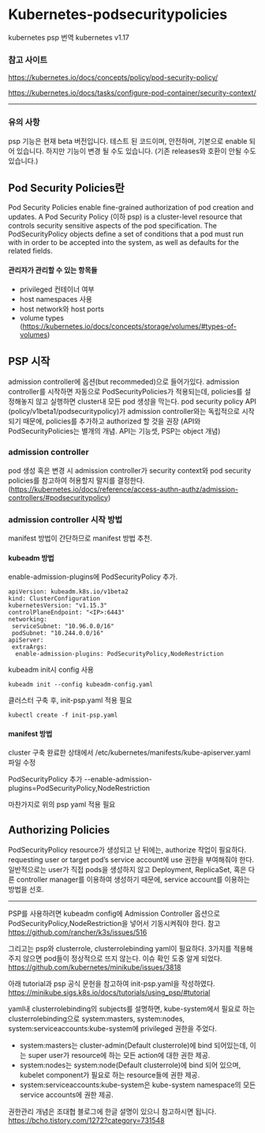 # Kubernetes-podsecuritypolicies
kubernetes psp 번역
kubernetes v1.17

### 참고 사이트
https://kubernetes.io/docs/concepts/policy/pod-security-policy/

https://kubernetes.io/docs/tasks/configure-pod-container/security-context/

---

### 유의 사항
psp 기능은 현재 beta 버전입니다.
테스트 된 코드이며, 안전하며, 기본으로 enable 되어 있습니다.
하지만 기능이 변경 될 수도 있습니다. (기존 releases와 호환이 안될 수도 있습니다.)

## Pod Security Policies란
Pod Security Policies enable fine-grained authorization of pod creation and updates.
A Pod Security Policy (이하 psp) is a cluster-level resource that controls security sensitive aspects of the pod specification. The PodSecurityPolicy objects define a set of conditions that a pod must run with in order to be accepted into the system, as well as defaults for the related fields.

#### 관리자가 관리할 수 있는 항목들
- privileged 컨테이너 여부
- host namespaces 사용
- host network와 host ports
- volume types (https://kubernetes.io/docs/concepts/storage/volumes/#types-of-volumes)

## PSP 시작
admission controller에 옵션(but recommeded)으로 들어가있다. admission controller를 시작하면 자동으로 PodSecurityPolicies가 적용되는데, policies를 설정해놓지 않고 실행하면 cluster내 모든 pod 생성을 막는다.
pod security policy API (policy/v1beta1/podsecuritypolicy)가 admission controller와는 독립적으로 시작되기 때문에, policies를 추가하고 authorized 할 것을 권장
(API와 PodSecurityPolicies는 별개의 개념. API는 기능셋, PSP는 object 개념)

### admission controller
pod 생성 혹은 변경 시 admission controller가 security context와 pod security policies를 참고하여 허용할지 말지를 결정한다. (https://kubernetes.io/docs/reference/access-authn-authz/admission-controllers/#podsecuritypolicy)

### admission controller 시작 방법
manifest 방법이 간단하므로 manifest 방법 추천.

#### kubeadm 방법
enable-admission-plugins에 PodSecurityPolicy 추가.
```
apiVersion: kubeadm.k8s.io/v1beta2
kind: ClusterConfiguration
kubernetesVersion: "v1.15.3"
controlPlaneEndpoint: "<IP>:6443"
networking:
 serviceSubnet: "10.96.0.0/16"
 podSubnet: "10.244.0.0/16"
apiServer:
 extraArgs:
  enable-admission-plugins: PodSecurityPolicy,NodeRestriction
```

kubeadm init시 config 사용
```
kubeadm init --config kubeadm-config.yaml
```

클러스터 구축 후, init-psp.yaml 적용 필요
```
kubectl create -f init-psp.yaml
```

#### manifest 방법
cluster 구축 완료한 상태에서
/etc/kubernetes/manifests/kube-apiserver.yaml 파일 수정

PodSecurityPolicy 추가
--enable-admission-plugins=PodSecurityPolicy,NodeRestriction

마찬가지로 위의 psp yaml 적용 필요

## Authorizing Policies
PodSecurityPolicy resource가 생성되고 난 뒤에는, authorize 작업이 필요하다. requesting user or target pod’s service account에 use 권한을 부여해줘야 한다.
일반적으로는 user가 직접 pods을 생성하지 않고 Deployment, ReplicaSet, 혹은 다른 controller manager를 이용하여 생성하기 때문에, service account를 이용하는 방법을 선호.

---
PSP를 사용하려면 kubeadm config에 Admission Controller 옵션으로 PodSecurityPolicy,NodeRestriction을 넣어서 기동시켜줘야 한다.
참고 https://github.com/rancher/k3s/issues/516

그리고는 psp와 clusterrole, clusterrolebinding yaml이 필요하다. 3가지를 적용해주지 않으면 pod들이 정상적으로 뜨지 않는다.
이슈 확인 도중 알게 되었다. https://github.com/kubernetes/minikube/issues/3818

아래 tutorial과 psp 공식 문헌을 참고하여 init-psp.yaml을 작성하였다.
https://minikube.sigs.k8s.io/docs/tutorials/using_psp/#tutorial

yaml내 clusterrolebinding의 subjects를 설명하면,
kube-system에서 필요로 하는 clusterrolebinding으로 system:masters, system:nodes, system:serviceaccounts:kube-system에 privileged 권한을 주었다.
- system:masters는 cluster-admin(Default clusterrole)에 bind 되어있는데, 이는 super user가 resource에 하는 모든 action에 대한 권한 제공.
- system:nodes는 system:node(Default clusterrole)에 bind 되어 있으며, kubelet component가 필요로 하는 resource들에 권한 제공.
- system:serviceaccounts:kube-system은 kube-system namespace의 모든 service accounts에 권한 제공.

권한관리 개념은 조대협 블로그에 한글 설명이 있으니 참고하시면 됩니다. https://bcho.tistory.com/1272?category=731548
